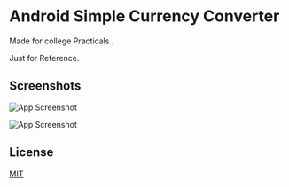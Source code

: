 
# Android Simple Currency Converter
Made for college Practicals .

Just for Reference.



## Screenshots

![App Screenshot](https://i.ibb.co/6WcMk1Q/Screenshot-2023-01-11-at-8-21-15-PM.png)

![App Screenshot](https://i.ibb.co/z6k5dXv/Screenshot-20230111-202130.png)

## License

[MIT](https://choosealicense.com/licenses/mit/)

